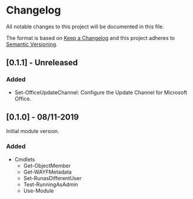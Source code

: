 ﻿# Changelog

All notable changes to this project will be documented in this file.

The format is based on [Keep a Changelog](https://keepachangelog.com/)
and this project adheres to [Semantic Versioning](https://semver.org/).

## [0.1.1] - Unreleased

### Added

- Set-OfficeUpdateChannel: Configure the Update Channel for Microsoft Office.

## [0.1.0] - 08/11-2019

Initial module version.

### Added

- Cmdlets
  - Get-ObjectMember
  - Get-WAYFMetadata
  - Set-RunasDifferentUser
  - Test-RunningAsAdmin
  - Use-Module
